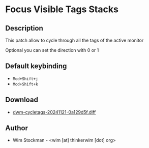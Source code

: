 Focus Visible Tags Stacks
=========================

Description
-----------
This patch allow to cycle through all the tags of the active monitor

Optional you can set the direction with 0 or 1

Default keybinding
-------------------
* `Mod+Shift+j` 
* `Mod+Shift+k`  


Download
--------
* [dwm-cycletags-20241121-0a129d5f.diff](dwm-cycletags-20241121-0a129d5f.diff)

Author
------
* Wim Stockman - <wim [at] thinkerwim [dot] org>
